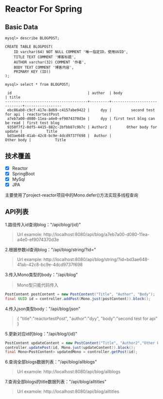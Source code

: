 # Reactor For Spring 

## Basic Data

```sqlite
mysql> describe BLOGPOST;

CREATE TABLE BLOGPOST(
    ID varchar(64) NOT NULL COMMENT '唯一指定ID，使用UUID',
    TITLE TEXT COMMENT '博客标题',
    AUTHOR varchar(32) COMMENT '作者',
    BODY TEXT COMMENT '博客内容',
    PRIMARY KEY (ID))
);

mysql> select * from BLOGPOST;

 id                                   | author  | body                        | title
--------------------------------------+---------+-----------------------------+-----------------
 ebc86ab0-c9cf-417e-8d69-c4157abe9422 |     dyy |         second test for api | reactortestPost
 a7eb7a00-d080-11ea-a4e0-ef9074370d3e |     dyy | first test blog can be read | first test blog
 9350f7f2-0df5-4415-882c-2bfbb87c9b7c | Author2 |       Other body for update |           Title
 bd3ae648-41ab-42c8-bc9e-4dcd9737f698 |  Author |                  Other body |           Title
```

## 技术覆盖
- [x] Reactor
- [x] SpringBoot
- [x] MySql
- [x] JPA

主要使用了project-reactor项目中的Mono.defer()方法实现多线程查询

## API列表
1.路径传入id查询blog："/api/blog/{id}"
> Url examole: http://localhost:8080/api/blog/a7eb7a00-d080-11ea-a4e0-ef9074370d3e

2.根据参数id查询blog："/api/blog/string/?id="
> Url example: http://localhost:8080/api/blog/string/?id=bd3ae648-41ab-42c8-bc9e-4dcd9737f698
    
3.传入Mono类型的body："/api/blog"
> Mono型只能代码传入
```java
PostContent postContent = new PostContent("Title", "Author", "Body");
final UUID id = controller.addPost(Mono.just(postContent)).block();
```

4.传入json类型body："/api/blog/json"
> {
      "title":"reactortestPost",
      "author":"dyy",
      "body":"second test for api"
  }

5.更新对应id的blog："/api/blog/{id}"
```java
PostContent updateContent = new PostContent("Title", "Author2","Other body for update");
controller.updatePost(id, Mono.just(updateContent)).block();
final Mono<PostContent> updatedMono = controller.getPost(id);
```

6.查询全部blogs数据列表："/api/blog/allblogs"
> Url examole: http://localhost:8080/api/blog/allblogs


7.查询全部blogs的title数据列表："/api/blog/alltitles"
> Url examole: http://localhost:8080/api/blog/alltitles


[reactor]: https://projectreactor.io/
